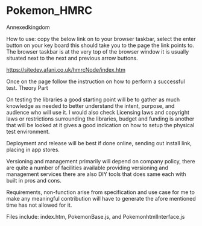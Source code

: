 # Pokemon_HMRC

Annexedkingdom

How to use: copy the below link on to your browser taskbar, select the enter button on your key board this should take you to the page the link points to. The browser taskbar is at the very top of the browser window it is usually situated next to the next and previous arrow buttons.

https://sitedev.afani.co.uk/hmrcNode/index.htm

Once on the page follow the instruction on how to perform a successful test.
Theory Part

On testing the libraries a good starting point will be to gather as much knowledge as needed to better understand the intent, purpose, and audience who will use it. I would also check Licensing laws and copyright laws or restrictions surrounding the libraries, budget and funding is another that will be looked at it gives a good indication on how to setup the physical test environment.

Deployment and release will be best if done online, sending out install link, placing in app stores.

Versioning and management primarily will depend on company policy, there are quite a number of facilities available providing versioning and management services there are also DIY tools that does same each with built in pros and cons.

Requirements, non-function arise from specification and use case for me to make any meaningful contribution will have to generate the afore mentioned time has not allowed for it.

Files include: index.htm, PokemonBase.js, and PokemonhtmlInterface.js
